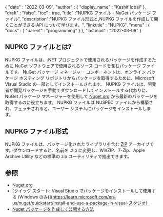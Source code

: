 {
  "date" : "2022-03-09",
  "author" : {
    "display_name" : "Kashif Iqbal"
},
  "draft" : "false",
  "toc" : true,
  "title" :"NUPKG ファイル - NuGet パッケージ ファイル",
  "description":"NUPKG ファイル形式と,NUPKG ファイルを作成して開くことができる API について学びます。",
  "linktitle" : "NUPKG",
  "menu" : {
    "docs" : {
      "parent" : "programming"
}
},
  "lastmod" : "2022-03-09"
}

## NUPKG ファイルとは?

NUPKG ファイルは、.NET プロジェクトで使用されるパッケージを作成するために NuGet ソフトウェアで使用されるソース コードを含むパッケージ ファイルです。 NuGet パッケージ マネージャー コンポーネントは、オンライン パッケージ ホスティング リポジトリからパッケージを取得するために、Microsoft Visual Studio の一部としてインストールされます。 NUPKG ファイルは、開発者が開発パッケージを手動でダウンロードしてインストールする代わりに、NuGet パッケージ マネージャーを使用して [Nuget.org](https://nuget.org) から最新のパッケージを取得するのに役立ちます。 NUPKG ファイルは NUSPEC ファイルから構築され、フェッチされると、ユーザー システムにパッケージをインストールします。

## NUPKG ファイル形式

NUPKG ファイルは、パッケージ化されたライブラリを含む [ZIP](/compression/zip/) アーカイブです。ダウンロードすると、名前を .zip に変更し、WinZIP、7-Zip、Apple Archive Utility などの標準の zip ユーティリティで抽出できます。

## 参照

* [Nuget.org](https://nuget.org)
* [クイック スタート: Visual Studio でパッケージをインストールして使用する (Windows のみ)](https://learn.microsoft.com/en-us/nuget/quickstart/install-and-use-a-package-in-visual-スタジオ）
* [Nuget パッケージを作成して公開する方法](https://learn.microsoft.com/en-us/nuget/quickstart/create-and-publish-a-package-using-visual-studio?tabs=netcore-cli)

